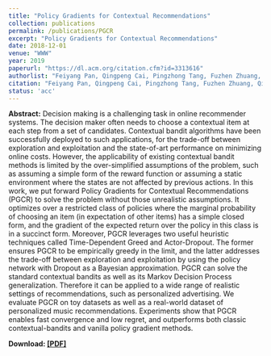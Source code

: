 ```yaml
---
title: "Policy Gradients for Contextual Recommendations"
collection: publications
permalink: /publications/PGCR
excerpt: "Policy Gradients for Contextual Recommendations"
date: 2018-12-01
venue: "WWW"
year: 2019
paperurl: "https://dl.acm.org/citation.cfm?id=3313616"
authorlist: "Feiyang Pan, Qingpeng Cai, Pingzhong Tang, Fuzhen Zhuang, Qing He"
citation: "Feiyang Pan, Qingpeng Cai, Pingzhong Tang, Fuzhen Zhuang, Qing He. 2019. Policy Gradients for Contextual Recommendations. In Proceedings of the 2019 World Wide Web Conference (WWW'19), May 13-17, 2019, San Francisco, CA, USA. ACM, New York, NY, USA, 11 pages. https://doi.org/10.1145/3308558.3313616"
status: 'acc'
---
```

**Abstract:**
Decision making is a challenging task in online recommender systems. The decision maker often needs to choose a contextual item at each step from a set of candidates. Contextual bandit algorithms have been successfully deployed to such applications, for the trade-off between exploration and exploitation and the state-of-art performance on minimizing online costs. However, the applicability of existing contextual bandit methods is limited by the over-simplified assumptions of the problem, such as assuming a simple form of the reward function or assuming a static environment where the states are not affected by previous actions. In this work, we put forward Policy Gradients for Contextual Recommendations (PGCR) to solve the problem without those unrealistic assumptions. It optimizes over a restricted class of policies where the marginal probability of choosing an item (in expectation of other items) has a simple closed form, and the gradient of the expected return over the policy in this class is in a succinct form. Moreover, PGCR leverages two useful heuristic techniques called Time-Dependent Greed and Actor-Dropout. The former ensures PGCR to be empirically greedy in the limit, and the latter addresses the trade-off between exploration and exploitation by using the policy network with Dropout as a Bayesian approximation. PGCR can solve the standard contextual bandits as well as its Markov Decision Process generalization. Therefore it can be applied to a wide range of realistic settings of recommendations, such as personalized advertising. We evaluate PGCR on toy datasets as well as a real-world dataset of personalized music recommendations. Experiments show that PGCR enables fast convergence and low regret, and outperforms both classic contextual-bandits and vanilla policy gradient methods.

**Download: [[PDF]](http://delivery.acm.org/10.1145/3320000/3313616/p1421-pan.pdf?ip=8.26.155.11&id=3313616&acc=OPENTOC&key=4D4702B0C3E38B35%2E4D4702B0C3E38B35%2E4D4702B0C3E38B35%2E9F04A3A78F7D3B8D&__acm__=1558119283_74074fbd3e121b70c5a1460c3527975c)**
